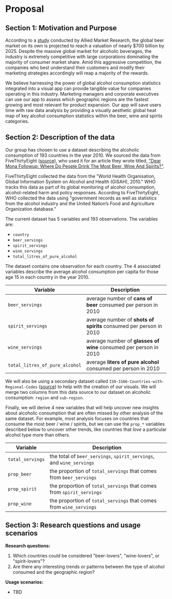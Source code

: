 # Proposal

## Section 1: Motivation and Purpose

According to a [study](https://www.alliedmarketresearch.com/beer-market) conducted by Allied Market Research, the global beer market on its own is projected to reach a valuation of nearly $700 billion by 2025. Despite the massive global market for alcoholic beverages, the industry is extremely competitive with large corporations dominating the majority of consumer market share. Amid this aggressive competition, the companies who best understand their customers and modify their marketing strategies accordingly will reap a majority of the rewards.

We believe harnessing the power of global alcohol consumption statistics integrated into a visual app can provide tangible value for companies operating in this industry. Marketing managers and corporate executives can use our app to assess which geographic regions are the fastest growing and most relevant for product expansion. Our app will save users time with raw data analysis by providing a visually aesthetic global heat map of key alcohol consumption statistics within the beer, wine and spirits categories.


## Section 2: Description of the data

Our group has chosen to use a dataset describing the alcoholic consumption of 193 countries in the year 2010. We sourced the data from FiveThirtyEight ([source](https://github.com/fivethirtyeight/data/tree/master/alcohol-consumption)), who used it for an article they wrote titled, ["Dear Mona Followup: Where Do People Drink The Most Beer, Wine And Spirits?"](https://fivethirtyeight.com/features/dear-mona-followup-where-do-people-drink-the-most-beer-wine-and-spirits/).

FiveThirtyEight collected the data from the "World Health Organisation, Global Information System on Alcohol and Health (GISAH), 2010." WHO tracks this data as part of its global monitoring of alcohol consumption, alcohol-related harm and policy responses. According to FiveThirtyEight, WHO collected the data using "government records as well as statistics from the alcohol industry and the United Nation’s Food and Agriculture Organization database."

The current dataset has 5 variables and 193 observations. The variables are:

- `country`
- `beer_servings`
- `spirit_servings`
- `wine_servings`
- `total_litres_of_pure_alcohol`

The dataset contains one observation for each country. The 4 associated variables describe the average alcohol consumption per capita for those age 15 in each country in the year 2010.

|Variable|Description|
|---|---|
|`beer_servings`|average number of **cans of beer** consumed per person in 2010|
|`spirit_servings`|average number of **shots of spirits** consumed per person in 2010|
|`wine_servings`|average number of **glasses of wine** consumed per person in 2010|
|`total_litres_of_pure_alcohol`|average **liters of pure alcohol** consumed per person in 2010|

We will also be using a secondary dataset called `ISO-3166-Countries-with-Regional-Codes` ([source](https://github.com/lukes/ISO-3166-Countries-with-Regional-Codes)) to help with the creation of our visuals. We will merge two columns from this data source to our dataset on alcoholic consumption: `region` and `sub-region`.

Finally, we will derive 4 new variables that will help uncover new insights about alcoholic consumption that are often missed by other analysis of the same dataset. For example, most analysis focuses on countries that consume the most beer / wine / spirits, but we can use the `prop_*` variables described below to uncover other trends, like countries that *love* a particular alcohol type more than others.

|Variable|Description|
|---|---|
|`total_servings`|the total of `beer_servings`, `spirit_servings`, and `wine_servings`|
|`prop_beer`|the proportion of `total_servings` that comes from `beer_servings` |
|`prop_spirit`|the proportion of `total_servings` that comes from `spirit_servings` |
|`prop_wine`|the proportion of `total_servings` that comes from `wine_servings` |

## Section 3: Research questions and usage scenarios

**Research questions:**
1. Which countries could be considered "beer-lovers", "wine-lovers", or "spirit-lovers"?
2. Are there any interesting trends or patterns between the type of alcohol consumed and the geographic region?

**Usage scenarios:**
- TBD

